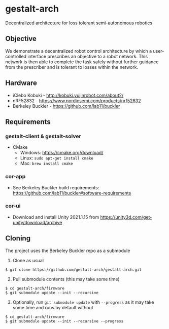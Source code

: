 # gestalt-arch
Decentralized architecture for loss tolerant semi-autonomous robotics

## Objective
We demonstrate a decentralized robot control architecture by which a user-controlled interface prescribes an objective to a robot network. This network is then able to complete the task safely without further guidance from the prescriber and is tolerant to losses within the network.

## Hardware 

- iClebo Kobuki - http://kobuki.yujinrobot.com/about2/
- nRF52832 - https://www.nordicsemi.com/products/nrf52832
- Berkeley Buckler - https://github.com/lab11/buckler

## Requirements

### gestalt-client & gestalt-solver

- CMake
    - Windows: https://cmake.org/download/
    - Linux: `sudo apt-get install cmake`
    - Mac: `brew install cmake`

### cor-app
- See Berkeley Buckler build requirements: https://github.com/lab11/buckler#software-requirements 
### cor-ui
- Download and install Unity 2021.1.15 from https://unity3d.com/get-unity/download/archive

## Cloning

The project uses the Berkeley Buckler repo as a submodule

1. Clone as usual
```
$ git clone https://github.com/gestalt-arch/gestalt-arch.git
```

2. Pull submodule contents (this may take some time)
```
$ cd gestalt-arch/firmware
$ git submodule update --init --recursive
```

3. Optionally, run `git submodule update` with `--progress` as it may take some time and runs by default without
```
$ cd gestalt-arch/firmware
$ git submodule update --init --recursive --progress
```
